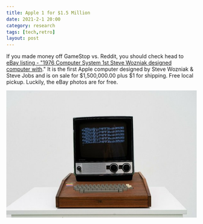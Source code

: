 ```yaml
---
title: Apple 1 for $1.5 Million 
date: 2021-2-1 20:00 
category: research 
tags: [tech,retro]
layout: post
---
```


If you made money off GameStop vs. Reddit, you should check head to <a  target="_blank" href="https://www.ebay.com/itm/APPLE-1-Original-1976-Computer-System-1st-Steve-Wozniak-designed-computer-and/174195921349">eBay listing - "1976 Computer System 1st Steve Wozniak designed computer with</a>." It is the first Apple computer designed by Steve Wozniak & Steve Jobs and is on sale for $1,500,000.00 plus $1 for shipping. Free local pickup. Luckily, the eBay photos are for free.

[![Apple 1 on ebay](/assets/images/various/s-l1600.jpg)](https://www.ebay.com/itm/APPLE-1-Original-1976-Computer-System-1st-Steve-Wozniak-designed-computer-and/174195921349)
